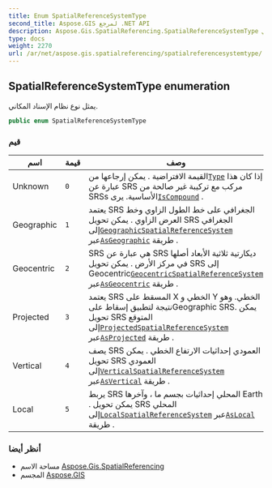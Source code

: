```yaml
---
title: Enum SpatialReferenceSystemType
second_title: Aspose.GIS لمرجع .NET API
description: Aspose.Gis.SpatialReferencing.SpatialReferenceSystemType تعداد. يمثل نوع نظام الإسناد المكاني.
type: docs
weight: 2270
url: /ar/net/aspose.gis.spatialreferencing/spatialreferencesystemtype/
---
```

## SpatialReferenceSystemType enumeration

يمثل نوع نظام الإسناد المكاني.

```csharp
public enum SpatialReferenceSystemType
```

### قيم

| اسم | قيمة | وصف |
| --- | --- | --- |
| Unknown | `0` | القيمة الافتراضية . يمكن إرجاعها من[`Type`](../spatialreferencesystem/type/) إذا كان هذا عبارة عن SRS مركب مع تركيبة غير صالحة من SRSs الأساسية. يرى[`IsCompound`](../spatialreferencesystem/iscompound/) . |
| Geographic | `1` | يعتمد SRS الجغرافي على خط الطول الزاوي وخط العرض الزاوي . يمكن تحويل SRS الجغرافي إلى[`GeographicSpatialReferenceSystem`](../geographicspatialreferencesystem/) عبر[`AsGeographic`](../spatialreferencesystem/asgeographic/) طريقة . |
| Geocentric | `2` | SRS هي عبارة عن SRS ديكارتية ثلاثية الأبعاد أصلها في مركز الأرض . يمكن تحويل SRS إلى Geocentric[`GeocentricSpatialReferenceSystem`](../geocentricspatialreferencesystem/) عبر[`AsGeocentric`](../spatialreferencesystem/asgeocentric/) طريقة . |
| Projected | `3` | يعتمد SRS المسقط على X الخطي و Y الخطي. وهو نتيجة لتطبيق إسقاط علىGeographic SRS. يمكن تحويل SRS المتوقع إلى[`ProjectedSpatialReferenceSystem`](../projectedspatialreferencesystem/) عبر[`AsProjected`](../spatialreferencesystem/asprojected/) طريقة . |
| Vertical | `4` | يصف SRS العمودي إحداثيات الارتفاع الخطي . يمكن تحويل SRS العمودي إلى[`VerticalSpatialReferenceSystem`](../verticalspatialreferencesystem/) عبر[`AsVertical`](../spatialreferencesystem/asvertical/) طريقة . |
| Local | `5` | يربط SRS المحلي إحداثيات بجسم ما ، وآخرها Earth . يمكن تحويل SRS المحلي إلى[`LocalSpatialReferenceSystem`](../localspatialreferencesystem/) عبر[`AsLocal`](../spatialreferencesystem/aslocal/) طريقة . |

### أنظر أيضا

* مساحة الاسم [Aspose.Gis.SpatialReferencing](../../aspose.gis.spatialreferencing/)
* المجسم [Aspose.GIS](../../)


